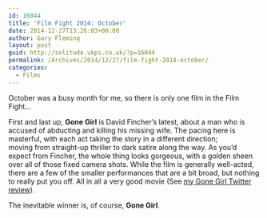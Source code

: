 ```yaml
---
id: 16044
title: 'Film Fight 2014: October'
date: 2014-12-27T13:26:03+00:00
author: Gary Fleming
layout: post
guid: http://solitude.vkps.co.uk/?p=16044
permalink: /Archives/2014/12/27/film-fight-2014-october/
categories:
  - Films
---
```

October was a busy month for me, so there is only one film in the Film Fight&#8230;

First and last up, **Gone Girl** is David Fincher&#8217;s latest, about a man who is accused of abducting and killing his missing wife. The pacing here is masterful, with each act taking the story in a different direction; moving from straight-up thriller to dark satire along the way. As you&#8217;d expect from Fincher, the whole thing looks gorgeous, with a golden sheen over all of those fixed camera shots. While the film is generally well-acted, there are a few of the smaller performances that are a bit broad, but nothing to really put you off. All in all a very good movie (See [my Gone Girl Twitter review](https://twitter.com/garyfleming/status/523788534042599424)).

The inevitable winner is, of course, **Gone Girl**.

&nbsp;